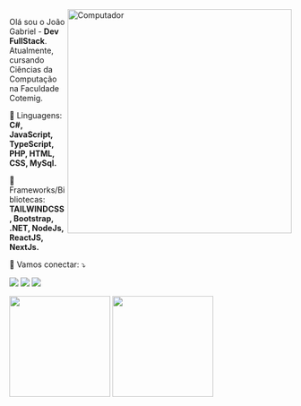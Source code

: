 <img src="https://raw.githubusercontent.com/MicaelliMedeiros/micaellimedeiros/master/image/computer-illustration.png" min-width="400px" max-width="400px" width="400px" align="right" alt="Computador">

<p align="left"> 
  Olá sou o João Gabriel - <strong>Dev FullStack</strong>.<br>
  Atualmente, cursando Ciências da Computação na Faculdade Cotemig.
</p>

<p align="left">
  🦄 Linguagens: <strong>C#, JavaScript, TypeScript, PHP, HTML, CSS, MySql.</strong>
</p>

<p align="left">
  💼 Frameworks/Bibliotecas: <strong>TAILWINDCSS, Bootstrap, .NET, NodeJs, ReactJS, NextJs.</strong>
</p>

<p align="left">
  💌 Vamos conectar: ⤵️
</p>

<p align="left">
  <a href="joao.florv2005@gmail.com" alt="Gmail">
  <img src="https://img.shields.io/badge/-Gmail-FF0000?style=flat-square&labelColor=FF0000&logo=gmail&logoColor=white&link=joao.florv2005@gmail.com" /></a>

  <a href="https://www.linkedin.com/in/jo%C3%A3o-gabriel-vieira-val%C3%A9rio-flor-663309231/" alt="Linkedin">
  <img src="https://img.shields.io/badge/-Linkedin-0e76a8?style=flat-square&logo=Linkedin&logoColor=white&link=https://www.linkedin.com/in/jo%C3%A3o-gabriel-vieira-val%C3%A9rio-flor-663309231/" /></a>

  <a href="https://wa.me/5531971045343" alt="WhatsApp">
  <img src="https://img.shields.io/badge/-WhatsApp-25d366?style=flat-square&labelColor=25d366&logo=whatsapp&logoColor=white&link=https://wa.me/5531971045343"/></a>

</p> 

<div>
<img height="180em" src="https://github-readme-stats.vercel.app/api/top-langs/?username=JoaozinMr&layout=compact&langs_count=7&theme=dracula"/>
<img height="180em" src="https://github-readme-stats.vercel.app/api?username=JoaozinMr&show_icons=true&theme=dracula&include_all_commits=true&count_private=true"/>
</div>
